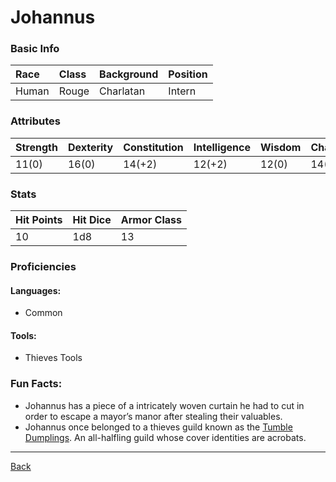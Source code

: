 # Johannus

### Basic Info

| Race | Class | Background | Position |
|:--|:--|:--|:--|
| Human | Rouge | Charlatan | Intern |

### Attributes

| Strength | Dexterity | Constitution | Intelligence | Wisdom | Charisma |
|:--|:--|:--|:--|:--|:--|
| 11(0) | 16(0) | 14(+2) | 12(+2) | 12(0) | 14(+3) |

### Stats

| Hit Points | Hit Dice | Armor Class |
|:--|:--|:--|
| 10 | 1d8 | 13 |

### Proficiencies
#### Languages:
- Common

#### Tools:
- Thieves Tools

### Fun Facts:
- Johannus has a piece of a intricately woven curtain he had to cut in order to escape a mayor’s manor after stealing their valuables.
- Johannus once belonged to a thieves guild known as the [Tumble Dumplings](../Organizations/TumbleDumplings.md). An all-halfling guild whose cover identities are acrobats.

---
[Back](./)